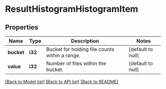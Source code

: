 # ResultHistogramHistogramItem

## Properties
Name | Type | Description | Notes
------------ | ------------- | ------------- | -------------
**bucket** | **i32** | Bucket for holding file counts within a range. | [default to null]
**value** | **i32** | Number of files within the bucket. | [default to null]

[[Back to Model list]](../README.md#documentation-for-models) [[Back to API list]](../README.md#documentation-for-api-endpoints) [[Back to README]](../README.md)


